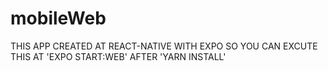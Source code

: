# mobileWeb

THIS APP CREATED AT REACT-NATIVE WITH EXPO
SO YOU CAN EXCUTE THIS AT 'EXPO START:WEB'
AFTER 'YARN INSTALL'
